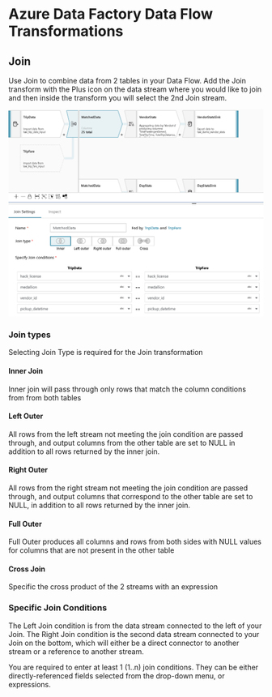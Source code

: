 # Azure Data Factory Data Flow Transformations

## Join

Use Join to combine data from 2 tables in your Data Flow. Add the Join transform with the Plus icon on the data stream where you would like to join and then inside the transform you will select the 2nd Join stream.

![Join Transformation](../images/join.png "Join")

### Join types

Selecting Join Type is required for the Join transformation

#### Inner Join

Inner join will pass through only rows that match the column conditions from from both tables

#### Left Outer

All rows from the left stream not meeting the join condition are passed through, and output columns from the other table are set to NULL in addition to all rows returned by the inner join.

#### Right Outer

All rows from the right stream not meeting the join condition are passed through, and output columns that correspond to the other table are set to NULL, in addition to all rows returned by the inner join.

#### Full Outer

Full Outer produces all columns and rows from both sides with NULL values for columns that are not present in the other table

#### Cross Join

Specific the cross product of the 2 streams with an expression

### Specific Join Conditions

The Left Join condition is from the data stream connected to the left of your Join. The Right Join condition is the second data stream connected to your Join on the bottom, which will either be a direct connector to another stream or a reference to another stream.

You are required to enter at least 1 (1..n) join conditions. They can be either directly-referenced fields selected from the drop-down menu, or expressions.

